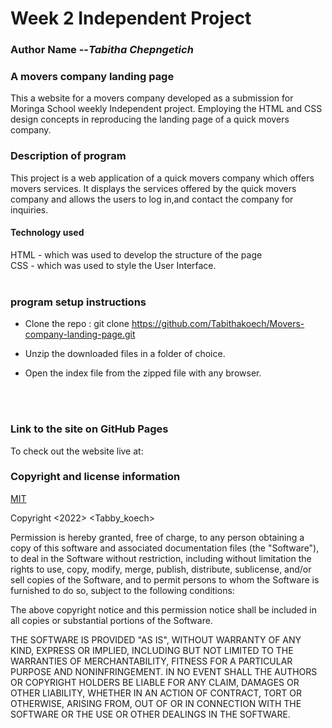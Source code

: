 # Week 2 Independent Project
### **Author Name** --*Tabitha Chepngetich*

### **A movers company landing page**
This a website for a movers company developed as a submission for Moringa School weekly Independent project.
Employing the HTML and CSS design concepts in reproducing the landing page of a quick movers company.

### **Description of program**
This project is a web application  of a quick movers company which offers movers services. It displays the services offered by the quick movers company and allows the users to log in,and contact the company for inquiries.
#### **Technology used**
HTML - which was used to develop the structure of the page <br>   CSS - which was used to style the User Interface.  
<br>

### **program setup instructions**
* Clone  the repo : git clone https://github.com/Tabithakoech/Movers-company-landing-page.git

* Unzip the downloaded files in a folder of choice.

* Open the index file from the zipped file with any browser.
<br>
<br>

### **Link to the site on GitHub Pages**
To check out the website live at:
<br>


### **Copyright and license information**
[MIT](https://opensource.org/licenses/MIT)

Copyright <2022> <Tabby_koech>

Permission is hereby granted, free of charge, to any person obtaining a copy of this software and associated documentation files (the "Software"), to deal in the Software without restriction, including without limitation the rights to use, copy, modify, merge, publish, distribute, sublicense, and/or sell copies of the Software, and to permit persons to whom the Software is furnished to do so, subject to the following conditions:

The above copyright notice and this permission notice shall be included in all copies or substantial portions of the Software.

THE SOFTWARE IS PROVIDED "AS IS", WITHOUT WARRANTY OF ANY KIND, EXPRESS OR IMPLIED, INCLUDING BUT NOT LIMITED TO THE WARRANTIES OF MERCHANTABILITY, FITNESS FOR A PARTICULAR PURPOSE AND NONINFRINGEMENT. IN NO EVENT SHALL THE AUTHORS OR COPYRIGHT HOLDERS BE LIABLE FOR ANY CLAIM, DAMAGES OR OTHER LIABILITY, WHETHER IN AN ACTION OF CONTRACT, TORT OR OTHERWISE, ARISING FROM, OUT OF OR IN CONNECTION WITH THE SOFTWARE OR THE USE OR OTHER DEALINGS IN THE SOFTWARE.


